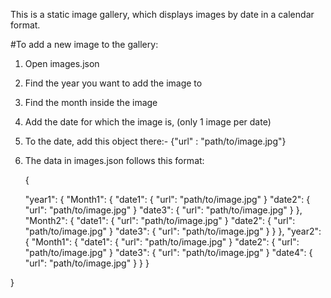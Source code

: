 This is a static image gallery, which displays images by date in a calendar format.

#To add a new image to the gallery:

1. Open images.json
2. Find the year you want to add the image to
3. Find the month inside the image
4. Add the date for which the image is, (only 1 image per date)
5. To the date, add this object there:- {"url" : "path/to/image.jpg"}
6. The data in images.json follows this format:

   {

   "year1": {
   "Month1": {
   "date1": { "url": "path/to/image.jpg" }
   "date2": { "url": "path/to/image.jpg" }
   "date3": { "url": "path/to/image.jpg" }
   },
   "Month2": {
   "date1": { "url": "path/to/image.jpg" }
   "date2": { "url": "path/to/image.jpg" }
   "date3": { "url": "path/to/image.jpg" }
   }
   },
   "year2": {
   "Month1": {
   "date1": { "url": "path/to/image.jpg" }
   "date2": { "url": "path/to/image.jpg" }
   "date3": { "url": "path/to/image.jpg" }
   "date4": { "url": "path/to/image.jpg" }
   }
   }

}
